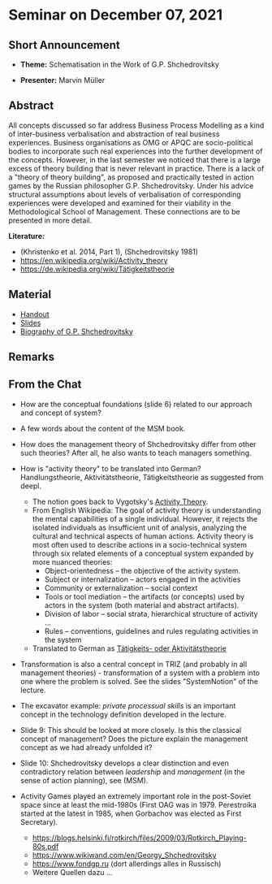# Seminar on December 07, 2021

## Short Announcement

* __Theme:__  Schematisation in the Work of G.P. Shchedrovitsky

* __Presenter:__ Marvin Müller

## Abstract

All concepts discussed so far address Business Process Modelling as a kind of
inter-business verbalisation and abstraction of real business experiences.
Business organisations as OMG or APQC are socio-political bodies to
incorporate such real experiences into the further development of the
concepts. However, in the last semester we noticed that there is a large
excess of theory building that is never relevant in practice. There is a lack
of a "theory of theory building", as proposed and practically tested in action
games by the Russian philosopher G.P. Shchedrovitsky.  Under his advice
structural assumptions about levels of verbalisation of corresponding
experiences were developed and examined for their viability in the
Methodological School of Management. These connections are to be presented in
more detail.

__Literature:__
- (Khristenko et al. 2014, Part 1), (Shchedrovitsky 1981)
- <https://en.wikipedia.org/wiki/Activity_theory>
- <https://de.wikipedia.org/wiki/Tätigkeitstheorie>

## Material

* [Handout](Handout.pdf)
* [Slides](Handout.pdf)
* [Biography of G.P. Shchedrovitsky](Shchedrovitsky-Biography.pdf)

## Remarks

## From the Chat

- How are the conceptual foundations (slide 6) related to our approach and
  concept of system?

- A few words about the content of the MSM book.

- How does the management theory of Shchedrovitsky differ from other such
  theories?  After all, he also wants to teach managers something.

- How is "activity theory" to be translated into German? Handlungstheorie,
  Aktivitätstheorie, Tätigkeitstheorie as suggested from deepl.

  - The notion goes back to Vygotsky's
    [Activity Theory](https://en.wikipedia.org/wiki/Activity_theory). 
  - From English Wikipedia: The goal of activity theory is understanding the
    mental capabilities of a single individual. However, it rejects the
    isolated individuals as insufficient unit of analysis, analyzing the
    cultural and technical aspects of human actions. Activity theory is most
    often used to describe actions in a socio-technical system through six
    related elements of a conceptual system expanded by more nuanced theories:
    - Object-orientedness – the objective of the activity system. 
    - Subject or internalization – actors engaged in the activities
    - Community or externalization – social context    
    - Tools or tool mediation – the artifacts (or concepts) used by actors in
      the system (both material and abstract artifacts).
    - Division of labor – social strata, hierarchical structure of activity ...
    - Rules – conventions, guidelines and rules regulating activities in the
      system      
  - Translated to German as [Tätigkeits- oder
    Aktivitätstheorie](https://de.wikipedia.org/wiki/T%C3%A4tigkeitstheorie)

- Transformation is also a central concept in TRIZ (and probably in all
  management theories) - transformation of a system with a problem into one
  where the problem is solved. See the slides "SystemNotion" of the lecture.  

- The excavator example: _private processual skills_ is an important concept
  in the technology definition developed in the lecture.

- Slide 9: This should be looked at more closely. Is this the classical
  concept of management? Does the picture explain the management concept as we
  had already unfolded it?

- Slide 10: Shchedrovitsky develops a clear distinction and even contradictory
  relation between _leadership_ and _management_ (in the sense of action
  planning), see (MSM).

- Activity Games played an extremely important role in the post-Soviet space
  since at least the mid-1980s (First OAG was in 1979. Perestroika started
  at the latest in 1985, when Gorbachov was elected as First Secretary).
  - <https://blogs.helsinki.fi/rotkirch/files/2009/03/Rotkirch_Playing-80s.pdf>
  - <https://www.wikiwand.com/en/Georgy_Shchedrovitsky>
  - <https://www.fondgp.ru> (dort allerdings alles in Russisch)
  - Weitere Quellen dazu ...
